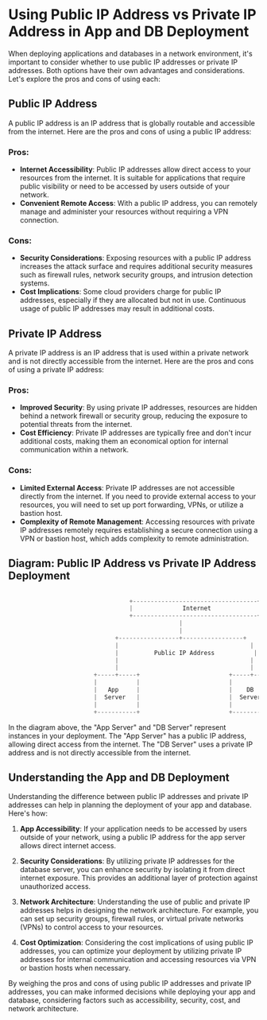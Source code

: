 # Using Public IP Address vs Private IP Address in App and DB Deployment

When deploying applications and databases in a network environment, it's important to consider whether to use public IP addresses or private IP addresses. Both options have their own advantages and considerations. Let's explore the pros and cons of using each:

## Public IP Address

A public IP address is an IP address that is globally routable and accessible from the internet. Here are the pros and cons of using a public IP address:

### Pros:
- **Internet Accessibility**: Public IP addresses allow direct access to your resources from the internet. It is suitable for applications that require public visibility or need to be accessed by users outside of your network.
- **Convenient Remote Access**: With a public IP address, you can remotely manage and administer your resources without requiring a VPN connection.

### Cons:
- **Security Considerations**: Exposing resources with a public IP address increases the attack surface and requires additional security measures such as firewall rules, network security groups, and intrusion detection systems.
- **Cost Implications**: Some cloud providers charge for public IP addresses, especially if they are allocated but not in use. Continuous usage of public IP addresses may result in additional costs.

## Private IP Address

A private IP address is an IP address that is used within a private network and is not directly accessible from the internet. Here are the pros and cons of using a private IP address:

### Pros:
- **Improved Security**: By using private IP addresses, resources are hidden behind a network firewall or security group, reducing the exposure to potential threats from the internet.
- **Cost Efficiency**: Private IP addresses are typically free and don't incur additional costs, making them an economical option for internal communication within a network.

### Cons:
- **Limited External Access**: Private IP addresses are not accessible directly from the internet. If you need to provide external access to your resources, you will need to set up port forwarding, VPNs, or utilize a bastion host.
- **Complexity of Remote Management**: Accessing resources with private IP addresses remotely requires establishing a secure connection using a VPN or bastion host, which adds complexity to remote administration.

## Diagram: Public IP Address vs Private IP Address Deployment

```python

                                  +-----------------------------------+
                                  |              Internet               |
                                  +-----------------------------------+
                                                |
                                                |
                              +-----------------+-----------------+
                              |                                     |
                              |          Public IP Address           |
                              |                                     |
                              |                                     |
                        +-----+-----+                         +-----+-----+
                        |           |                         |           |
                        |   App     |                         |    DB     |
                        |  Server   |                         |  Server   |
                        |           |                         |           |
                        +-----------+                         +-----------+

```

In the diagram above, the "App Server" and "DB Server" represent instances in your deployment. The "App Server" has a public IP address, allowing direct access from the internet. The "DB Server" uses a private IP address and is not directly accessible from the internet.

## Understanding the App and DB Deployment

Understanding the difference between public IP addresses and private IP addresses can help in planning the deployment of your app and database. Here's how:

1. **App Accessibility**: If your application needs to be accessed by users outside of your network, using a public IP address for the app server allows direct internet access.

2. **Security Considerations**: By utilizing private IP addresses for the database server, you can enhance security by isolating it from direct internet exposure. This provides an additional layer of protection against unauthorized access.

3. **Network Architecture**: Understanding the use of public and private IP addresses helps in designing the network architecture. For example, you can set up security groups, firewall rules, or virtual private networks (VPNs) to control access to your resources.

4. **Cost Optimization**: Considering the cost implications of using public IP addresses, you can optimize your deployment by utilizing private IP addresses for internal communication and accessing resources via VPN or bastion hosts when necessary.

By weighing the pros and cons of using public IP addresses and private IP addresses, you can make informed decisions while deploying your app and database, considering factors such as accessibility, security, cost, and network architecture.
